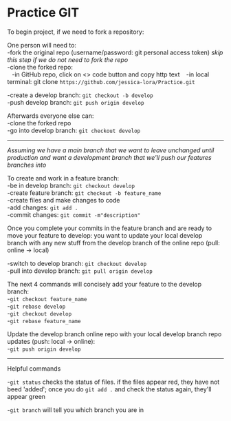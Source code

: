 # Practice GIT

To begin project, if we need to fork a repository:  

One person will need to:  
-fork the original repo (username/password: git personal access token) *skip this step if we do not need to fork the repo*  
-clone the forked repo:  
&ensp;  -in GitHub repo, click on <> code button and copy http text
&ensp;  -in local terminal: git clone `https://github.com/jessica-lora/Practice.git`

-create a develop branch: `git checkout -b develop`  
-push develop branch: `git push origin develop`  

Afterwards everyone else can:  
-clone the forked repo  
-go into develop branch: `git checkout develop`  

-----

*Assuming we have a main branch that we want to leave unchanged until production and want a development branch that we'll push our features branches into*    

To create and work in a feature branch:  
-be in develop branch: `git checkout develop`  
-create feature branch: `git checkout -b feature_name`  
-create files and make changes to code  
-add changes: `git add .`  
-commit changes: `git commit -m"description"`  

Once you complete your commits in the feature branch and are ready to move your feature to develop: you want to update your local develop branch with any new stuff from the develop branch of the online repo (pull: online -> local)  

-switch to develop branch: `git checkout develop`  
-pull into develop branch: `git pull origin develop`   

The next 4 commands will concisely add your feature to the develop branch:  
-`git checkout feature_name`  
-`git rebase develop`  
-`git checkout develop`  
-`git rebase feature_name`  

Update the develop branch online repo with your local develop branch repo updates (push: local -> online):  
-`git push origin develop`  


------

Helpful commands

-`git status` checks the status of files. if the files appear red, they have not beed 'added'; once you do `git add .` and check the status again, they'll appear green

-`git branch` will tell you which branch you are in